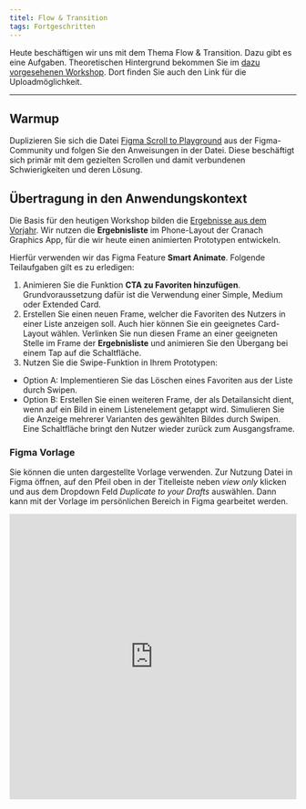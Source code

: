 ```yaml
---
titel: Flow & Transition
tags: Fortgeschritten
---
```


Heute beschäftigen wir uns mit dem Thema Flow & Transition. Dazu gibt es eine Aufgaben. Theoretischen Hintergrund bekommen Sie im [dazu vorgesehenen Workshop](/mi-bachelor-screendesign/lehrveranstaltungen/100-workshop-flow-and-transition/). Dort finden Sie auch den Link für die Uploadmöglichkeit.

---

## Warmup 

Duplizieren Sie sich die Datei [Figma Scroll to Playground](https://www.figma.com/community/file/918189250907220365) aus der Figma-Community und folgen Sie den Anweisungen in der Datei. Diese beschäftigt sich primär mit dem gezielten Scrollen und damit verbundenen Schwierigkeiten und deren Lösung.


## Übertragung in den Anwendungskontext

Die Basis für den heutigen Workshop bilden die [Ergebnisse aus dem Vorjahr](#figma-vorlage). Wir nutzen die **Ergebnisliste** im Phone-Layout der Cranach Graphics App, für die wir heute einen animierten Prototypen entwickeln.

Hierfür verwenden wir das Figma Feature **Smart Animate**. Folgende Teilaufgaben gilt es zu erledigen: 
1. Animieren Sie die Funktion **CTA zu Favoriten hinzufügen**. Grundvoraussetzung dafür ist die Verwendung einer Simple, Medium oder Extended Card.
2. Erstellen Sie einen neuen Frame, welcher die Favoriten des Nutzers in einer Liste anzeigen soll.  Auch hier können Sie ein geeignetes Card-Layout wählen. Verlinken Sie nun diesen Frame an einer geeigneten Stelle im Frame der **Ergebnisliste** und animieren Sie den Übergang bei einem Tap auf die Schaltfläche.
3. Nutzen Sie die Swipe-Funktion in Ihrem Prototypen: 
  - Option A: Implementieren Sie das Löschen eines Favoriten aus der Liste durch Swipen.
  - Option B: Erstellen Sie einen weiteren Frame, der als Detailansicht dient, wenn auf ein Bild in einem Listenelement getappt wird. Simulieren Sie die Anzeige mehrerer Varianten des gewählten Bildes durch Swipen. Eine Schaltfläche bringt den Nutzer wieder zurück zum Ausgangsframe.

### Figma Vorlage

Sie können die unten dargestellte Vorlage verwenden. Zur Nutzung Datei in Figma öffnen, auf den Pfeil oben in der Titelleiste neben *view only* klicken und aus dem Dropdown Feld *Duplicate to your Drafts* auswählen. Dann kann mit der Vorlage im persönlichen Bereich in Figma gearbeitet werden.

<iframe style="border: none; width: 100%; max-height:90vh" height="500" src="https://www.figma.com/embed?embed_host=share&url=https%3A%2F%2Fwww.figma.com%2Ffile%2FXanqGLbDUueSFgy2HCAppV%2Flayouts-fuer-div-endgeraete-demo%3Fnode-id%3D214%253A6030" allowfullscreen></iframe>
